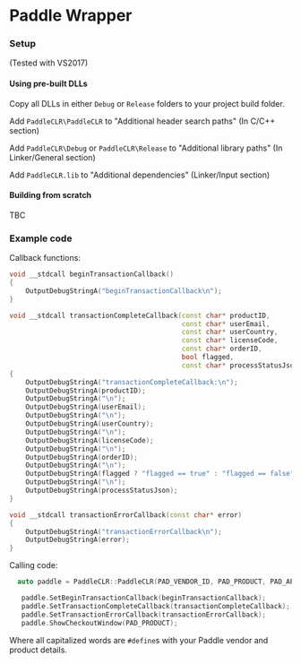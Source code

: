 # Paddle Wrapper



### Setup
(Tested with VS2017)

#### Using pre-built DLLs 

Copy all DLLs in either `Debug` or `Release` folders to your project build folder.

Add `PaddleCLR\PaddleCLR` to "Additional header search paths" (In C/C++ section)

Add `PaddleCLR\Debug` or `PaddleCLR\Release` to "Additional library paths" (In Linker/General section)

Add `PaddleCLR.lib` to "Additional dependencies" (Linker/Input section)

#### Building from scratch

TBC

### Example code

Callback functions:

```cpp
void __stdcall beginTransactionCallback()
{
	OutputDebugStringA("beginTransactionCallback\n");
}

void __stdcall transactionCompleteCallback(const char* productID, 
										   const char* userEmail, 
										   const char* userCountry, 
	                                       const char* licenseCode, 
	                                       const char* orderID, 
	                                       bool flagged, 
	                                       const char* processStatusJson)
{
	OutputDebugStringA("transactionCompleteCallback:\n");
	OutputDebugStringA(productID);
	OutputDebugStringA("\n");
	OutputDebugStringA(userEmail);
	OutputDebugStringA("\n");
	OutputDebugStringA(userCountry);
	OutputDebugStringA("\n");
	OutputDebugStringA(licenseCode);
	OutputDebugStringA("\n");
	OutputDebugStringA(orderID);
	OutputDebugStringA("\n");
	OutputDebugStringA(flagged ? "flagged == true" : "flagged == false");
	OutputDebugStringA("\n");
	OutputDebugStringA(processStatusJson);
}

void __stdcall transactionErrorCallback(const char* error)
{
	OutputDebugStringA("transactionErrorCallback\n");
	OutputDebugStringA(error);
}
```

Calling code:

```cpp
  auto paddle = PaddleCLR::PaddleCLR(PAD_VENDOR_ID, PAD_PRODUCT, PAD_API_KEY, PAD_PRODUCT_NAME, PAD_VENDOR_NAME);

   paddle.SetBeginTransactionCallback(beginTransactionCallback);
   paddle.SetTransactionCompleteCallback(transactionCompleteCallback);
   paddle.SetTransactionErrorCallback(transactionErrorCallback);
   paddle.ShowCheckoutWindow(PAD_PRODUCT);

```

Where all capitalized words are `#define`s with your Paddle vendor and product details. 

